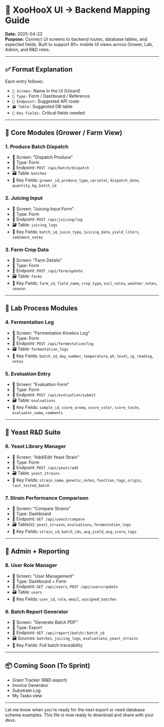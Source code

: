 # 🧩 XooHooX UI → Backend Mapping Guide
**Date:** 2025-04-23  
**Purpose:** Connect UI screens to backend routes, database tables, and expected fields. Built to support 80+ mobile UI views across Grower, Lab, Admin, and R&D roles.

---

## ✅ Format Explanation
Each entry follows:
- `📱 Screen:` Name in the UI (Uizard)
- `🔁 Type:` Form / Dashboard / Reference
- `🔗 Endpoint:` Suggested API route
- `🗃️ Table:` Suggested DB table
- `🧬 Key Fields:` Critical fields needed

---

## 🍇 Core Modules (Grower / Farm View)

### 1. **Produce Batch Dispatch**
- 📱 Screen: "Dispatch Produce"
- 🔁 Type: Form
- 🔗 Endpoint: `POST /api/batch/dispatch`
- 🗃️ Table: `batches`
- 🧬 Key Fields: `grower_id`, `produce_type`, `varietal`, `dispatch_date`, `quantity_kg`, `batch_id`

### 2. **Juicing Input**
- 📱 Screen: "Juicing Input Form"
- 🔁 Type: Form
- 🔗 Endpoint: `POST /api/juicing/log`
- 🗃️ Table: `juicing_logs`
- 🧬 Key Fields: `batch_id`, `juice_type`, `juicing_date`, `yield_liters`, `sediment_notes`

### 3. **Farm Crop Data**
- 📱 Screen: "Farm Details"
- 🔁 Type: Form
- 🔗 Endpoint: `POST /api/farm/update`
- 🗃️ Table: `farms`
- 🧬 Key Fields: `farm_id`, `field_name`, `crop_type`, `soil_notes`, `weather_notes`, `season`

---

## 🧪 Lab Process Modules

### 4. **Fermentation Log**
- 📱 Screen: "Fermentation Kinetics Log"
- 🔁 Type: Form
- 🔗 Endpoint: `POST /api/fermentation/log`
- 🗃️ Table: `fermentation_logs`
- 🧬 Key Fields: `batch_id`, `day_number`, `temperature`, `ph_level`, `sg_reading`, `notes`

### 5. **Evaluation Entry**
- 📱 Screen: "Evaluation Form"
- 🔁 Type: Form
- 🔗 Endpoint: `POST /api/evaluation/submit`
- 🗃️ Table: `evaluations`
- 🧬 Key Fields: `sample_id`, `score_aroma`, `score_color`, `score_taste`, `evaluator_name`, `comments`

---

## 🧫 Yeast R&D Suite

### 6. **Yeast Library Manager**
- 📱 Screen: "Add/Edit Yeast Strain"
- 🔁 Type: Form
- 🔗 Endpoint: `POST /api/yeast/add`
- 🗃️ Table: `yeast_strains`
- 🧬 Key Fields: `strain_name`, `genetic_notes`, `function_tags`, `origin`, `last_tested_batch`

### 7. **Strain Performance Comparison**
- 📱 Screen: "Compare Strains"
- 🔁 Type: Dashboard
- 🔗 Endpoint: `GET /api/yeast/compare`
- 🗃️ Table(s): `yeast_strains`, `evaluations`, `fermentation_logs`
- 🧬 Key Fields: `strain_id`, `batch_ids`, `avg_yield`, `avg_score`, `tags`

---

## 💼 Admin + Reporting

### 8. **User Role Manager**
- 📱 Screen: "User Management"
- 🔁 Type: Dashboard + Form
- 🔗 Endpoint: `GET /api/users`, `POST /api/users/update`
- 🗃️ Table: `users`
- 🧬 Key Fields: `user_id`, `role`, `email`, `assigned_batches`

### 9. **Batch Report Generator**
- 📱 Screen: "Generate Batch PDF"
- 🔁 Type: Export
- 🔗 Endpoint: `GET /api/report/batch/:batch_id`
- 🗃️ Sources: `batches`, `juicing_logs`, `evaluations`, `yeast_strains`
- 🧬 Key Fields: Full batch traceability

---

## 📦 Coming Soon (To Sprint)

- Grant Tracker (R&D export)
- Invoice Generator
- Substrate Log
- My Tasks view

---

Let me know when you're ready for the next export or need database schema examples. This file is now ready to download and share with your devs.
